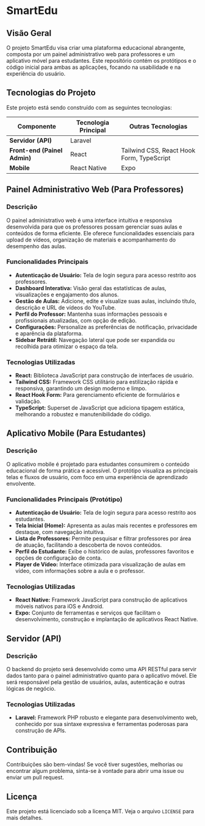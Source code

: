 # SmartEdu

## Visão Geral
O projeto SmartEdu visa criar uma plataforma educacional abrangente, composta por um painel administrativo web para professores e um aplicativo móvel para estudantes. Este repositório contém os protótipos e o código inicial para ambas as aplicações, focando na usabilidade e na experiência do usuário.

## Tecnologias do Projeto
Este projeto está sendo construído com as seguintes tecnologias:

| Componente          | Tecnologia Principal | Outras Tecnologias                                |
|---------------------|----------------------|---------------------------------------------------|
| **Servidor (API)**  | Laravel              |                                                   |
| **Front-end (Painel Admin)** | React                | Tailwind CSS, React Hook Form, TypeScript         |
| **Mobile**          | React Native         | Expo                                              |

## Painel Administrativo Web (Para Professores)

### Descrição
O painel administrativo web é uma interface intuitiva e responsiva desenvolvida para que os professores possam gerenciar suas aulas e conteúdos de forma eficiente. Ele oferece funcionalidades essenciais para upload de vídeos, organização de materiais e acompanhamento do desempenho das aulas.

### Funcionalidades Principais
- **Autenticação de Usuário:** Tela de login segura para acesso restrito aos professores.
- **Dashboard Interativa:** Visão geral das estatísticas de aulas, visualizações e engajamento dos alunos.
- **Gestão de Aulas:** Adicione, edite e visualize suas aulas, incluindo título, descrição e URL de vídeos do YouTube.
- **Perfil do Professor:** Mantenha suas informações pessoais e profissionais atualizadas, com opção de edição.
- **Configurações:** Personalize as preferências de notificação, privacidade e aparência da plataforma.
- **Sidebar Retrátil:** Navegação lateral que pode ser expandida ou recolhida para otimizar o espaço da tela.

### Tecnologias Utilizadas
- **React:** Biblioteca JavaScript para construção de interfaces de usuário.
- **Tailwind CSS:** Framework CSS utilitário para estilização rápida e responsiva, garantindo um design moderno e limpo.
- **React Hook Form:** Para gerenciamento eficiente de formulários e validação.
- **TypeScript:** Superset de JavaScript que adiciona tipagem estática, melhorando a robustez e manutenibilidade do código.

## Aplicativo Mobile (Para Estudantes)

### Descrição
O aplicativo mobile é projetado para estudantes consumirem o conteúdo educacional de forma prática e acessível. O protótipo visualiza as principais telas e fluxos de usuário, com foco em uma experiência de aprendizado envolvente.

### Funcionalidades Principais (Protótipo)
- **Autenticação de Usuário:** Tela de login segura para acesso restrito aos estudantes.
- **Tela Inicial (Home):** Apresenta as aulas mais recentes e professores em destaque, com navegação intuitiva.
- **Lista de Professores:** Permite pesquisar e filtrar professores por área de atuação, facilitando a descoberta de novos conteúdos.
- **Perfil do Estudante:** Exibe o histórico de aulas, professores favoritos e opções de configuração de conta.
- **Player de Vídeo:** Interface otimizada para visualização de aulas em vídeo, com informações sobre a aula e o professor.

### Tecnologias Utilizadas
- **React Native:** Framework JavaScript para construção de aplicativos móveis nativos para iOS e Android.
- **Expo:** Conjunto de ferramentas e serviços que facilitam o desenvolvimento, construção e implantação de aplicativos React Native.

## Servidor (API)

### Descrição
O backend do projeto será desenvolvido como uma API RESTful para servir dados tanto para o painel administrativo quanto para o aplicativo móvel. Ele será responsável pela gestão de usuários, aulas, autenticação e outras lógicas de negócio.

### Tecnologias Utilizadas
- **Laravel:** Framework PHP robusto e elegante para desenvolvimento web, conhecido por sua sintaxe expressiva e ferramentas poderosas para construção de APIs.

## Contribuição
Contribuições são bem-vindas! Se você tiver sugestões, melhorias ou encontrar algum problema, sinta-se à vontade para abrir uma issue ou enviar um pull request.

## Licença
Este projeto está licenciado sob a licença MIT. Veja o arquivo `LICENSE` para mais detalhes.